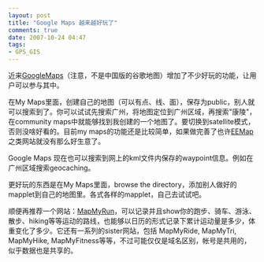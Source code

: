 ```yaml
---
layout: post
title: "Google Maps 越来越好玩了"
comments: true
date: 2007-10-24 04:47
tags:
- GPS_GIS
---
```

近来[GoogleMaps](http://maps.google.com)（注意，不是中国版的谷歌地图）增加了不少好玩的功能，让用户可以参与其中。

在My Maps里面，创建自己的地图（可以有点、线、面），保存为public，别人就可以搜索到了。你可以试试先搜索广州，将地图定位到广州区域，再搜索"康陵"，在community maps中就能够找到我创建的一个地图了。要切换到satellite模式，否则没啥好看的。目前my maps的功能还是比较简单，如果做完善了也许[EEMap](http://www.eemap.org/)之类网站就没有那么好生意了。

Google Maps 现在也可以搜索到网上的kml文件内保存的waypoint信息。例如在广州区域搜索geocaching。

更好玩的东西是在My Maps里面，browse the directory，添加别人做好的mapplet到自己的地图里。各式各样的mapplet，自己去试试吧。

顺便再推荐一个网站：[MapMyRun](http://www.mapmyrun.com/)，可以记录并且show你的跑步、骑车、游泳、散步、hiking等等运动的路线，也能够以日历的形式记录下累计运动量是多少，体重变化了多少。它还有一系列的sister网站，包括 MapMyRide, MapMyTri, MapMyHike, MapMyFitness等等，不过可能仅仅是域名区别，帐号是共用的，似乎数据也是共享的。 
